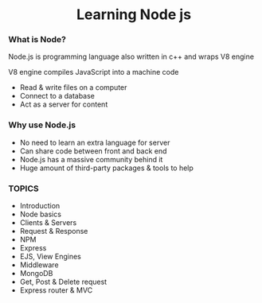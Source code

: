<h1 align="center">Learning Node js</h2>

### What is Node?

Node.js is programming language also written in c++ and wraps V8 engine

V8 engine compiles JavaScript into a machine code

- Read & write files on a computer
- Connect to a database
- Act as a server for content

### Why use Node.js

- No need to learn an extra language for server
- Can share code between front and back end
- Node.js has a massive community behind it
- Huge amount of third-party packages & tools to help

### TOPICS

- Introduction
- Node basics
- Clients & Servers
- Request & Response
- NPM
- Express
- EJS, View Engines
- Middleware
- MongoDB
- Get, Post & Delete request
- Express router & MVC
